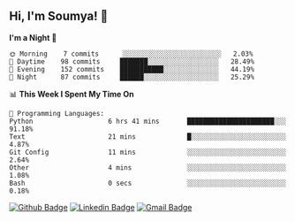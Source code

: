 ## Hi, I'm Soumya! 👋

<!--START_SECTION:waka-->
**I'm a Night 🦉** 

```text
🌞 Morning    7 commits      ░░░░░░░░░░░░░░░░░░░░░░░░░   2.03% 
🌆 Daytime    98 commits     ███████░░░░░░░░░░░░░░░░░░   28.49% 
🌃 Evening    152 commits    ███████████░░░░░░░░░░░░░░   44.19% 
🌙 Night      87 commits     ██████░░░░░░░░░░░░░░░░░░░   25.29%

```


📊 **This Week I Spent My Time On** 

```text
💬 Programming Languages: 
Python                   6 hrs 41 mins       ██████████████████████░░░   91.18% 
Text                     21 mins             █░░░░░░░░░░░░░░░░░░░░░░░░   4.87% 
Git Config               11 mins             ░░░░░░░░░░░░░░░░░░░░░░░░░   2.64% 
Other                    4 mins              ░░░░░░░░░░░░░░░░░░░░░░░░░   1.08% 
Bash                     0 secs              ░░░░░░░░░░░░░░░░░░░░░░░░░   0.18%

```


<!--END_SECTION:waka-->

[![Github Badge](https://img.shields.io/badge/-rubyruins-grey?style=for-the-badge&logo=github&logoColor=white&link=https://github.com/rubyruins/)](https://www.github.com/rubyruins/) 
[![Linkedin Badge](https://img.shields.io/badge/-Soumya%20Parekh-0072b1?style=for-the-badge&logo=Linkedin&logoColor=white&link=https://www.linkedin.com/in/Soumya-Parekh/)](https://www.linkedin.com/in/Soumya-Parekh/) 
[![Gmail Badge](https://img.shields.io/badge/-soumya.parekh@somaiya.edu-c14438?style=for-the-badge&logo=Gmail&logoColor=white&link=mailto:soumya.parekh@somaiya.edu)](mailto:soumya.parekh@somaiya.edu) 
